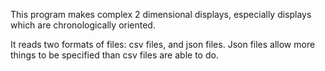 This program makes complex 2 dimensional displays, especially displays which are chronologically oriented.

It reads two formats of files: csv files, and json files. Json files allow more things to be specified than csv files are able to do.
